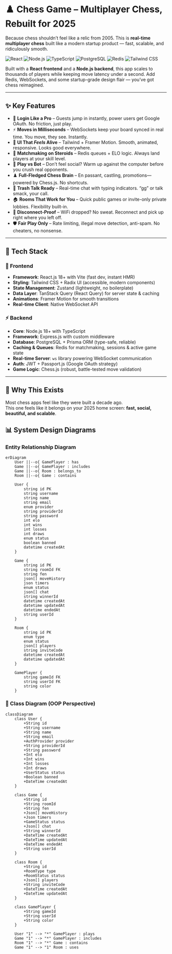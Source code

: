 # ♟️ Chess Game – Multiplayer Chess, Rebuilt for 2025  

Because chess shouldn’t feel like a relic from 2005. This is **real-time multiplayer chess** built like a modern startup product — fast, scalable, and ridiculously smooth.  

![React](https://img.shields.io/badge/React-20232A?style=for-the-badge&logo=react&logoColor=61DAFB)
![Node.js](https://img.shields.io/badge/Node.js-339933?style=for-the-badge&logo=nodedotjs&logoColor=white)
![TypeScript](https://img.shields.io/badge/TypeScript-007ACC?style=for-the-badge&logo=typescript&logoColor=white)
![PostgreSQL](https://img.shields.io/badge/PostgreSQL-316192?style=for-the-badge&logo=postgresql&logoColor=white)
![Redis](https://img.shields.io/badge/redis-%23DD0031.svg?&style=for-the-badge&logo=redis&logoColor=white)
![Tailwind CSS](https://img.shields.io/badge/Tailwind_CSS-38B2AC?style=for-the-badge&logo=tailwind-css&logoColor=white)

Built with a **React frontend** and a **Node.js backend**, this app scales to thousands of players while keeping move latency under a second. Add Redis, WebSockets, and some startup-grade design flair — you’ve got chess reimagined.  

---

## ✨ Key Features  

- 🔐 **Login Like a Pro** – Guests jump in instantly, power users get Google OAuth. No friction, just play.  
- ⚡ **Moves in Milliseconds** – WebSockets keep your board synced in real time. You move, they see. Instantly.  
- 🎨 **UI That *Feels* Alive** – Tailwind + Framer Motion. Smooth, animated, responsive. Looks good everywhere.  
- 🧠 **Matchmaking on Steroids** – Redis queues + ELO logic. Always land players at your skill level.  
- 🤖 **Play vs Bot** – Don’t feel social? Warm up against the computer before you crush real opponents.  
- ♟️ **Full-Fledged Chess Brain** – En passant, castling, promotions—powered by Chess.js. No shortcuts.  
- 💬 **Trash Talk Ready** – Real-time chat with typing indicators. “gg” or talk smack, your call.  
- 🏠 **Rooms That Work for You** – Quick public games or invite-only private lobbies. Flexibility built-in.  
- 🔄 **Disconnect-Proof** – WiFi dropped? No sweat. Reconnect and pick up right where you left off.  
- 🛡️ **Fair Play Only** – Rate limiting, illegal move detection, anti-spam. No cheaters, no nonsense.  

---

## 🚀 Tech Stack  

### 🎨 Frontend  

- **Framework**: React.js 18+ with Vite (fast dev, instant HMR)  
- **Styling**: Tailwind CSS + Radix UI (accessible, modern components)  
- **State Management**: Zustand (lightweight, no boilerplate)  
- **Data Layer**: TanStack Query (React Query) for server state & caching  
- **Animations**: Framer Motion for smooth transitions  
- **Real-time Client**: Native WebSocket API  

### ⚡ Backend  

- **Core**: Node.js 18+ with TypeScript  
- **Framework**: Express.js with custom middleware  
- **Database**: PostgreSQL + Prisma ORM (type-safe, reliable)  
- **Caching & Queues**: Redis for matchmaking, sessions & active game state  
- **Real-time Server**: `ws` library powering WebSocket communication  
- **Auth**: JWT + Passport.js (Google OAuth strategy)  
- **Game Logic**: Chess.js (robust, battle-tested move validation)  

---

## 🏁 Why This Exists  

Most chess apps feel like they were built a decade ago.  
This one feels like it belongs on your 2025 home screen: **fast, social, beautiful, and scalable**.  

## 📊 System Design Diagrams

### Entity Relationship Diagram


```mermaid
erDiagram
    User ||--o{ GamePlayer : has
    Game ||--o{ GamePlayer : includes
    Game ||--o{ Room : belongs_to
    Room ||--o{ Game : contains

    User {
        string id PK
        string username
        string name
        string email
        enum provider
        string providerId
        string password
        int elo
        int wins
        int losses
        int draws
        enum status
        boolean banned
        datetime createdAt
    }

    Game {
        string id PK
        string roomId FK
        string fen
        json[] moveHistory
        json timers
        enum status
        json[] chat
        string winnerId
        datetime createdAt
        datetime updatedAt
        datetime endedAt
        string userId
    }

    Room {
        string id PK
        enum type
        enum status
        json[] players
        string inviteCode
        datetime createdAt
        datetime updatedAt
    }

    GamePlayer {
        string gameId FK
        string userId FK
        string color
    }
```

### 🧭 Class Diagram (OOP Perspective)

```mermaid
classDiagram
    class User {
        +String id
        +String username
        +String name
        +String email
        +AuthProvider provider
        +String providerId
        +String password
        +Int elo
        +Int wins
        +Int losses
        +Int draws
        +UserStatus status
        +Boolean banned
        +DateTime createdAt
    }

    class Game {
        +String id
        +String roomId
        +String fen
        +Json[] moveHistory
        +Json timers
        +GameStatus status
        +Json[] chat
        +String winnerId
        +DateTime createdAt
        +DateTime updatedAt
        +DateTime endedAt
        +String userId
    }

    class Room {
        +String id
        +RoomType type
        +RoomStatus status
        +Json[] players
        +String inviteCode
        +DateTime createdAt
        +DateTime updatedAt
    }

    class GamePlayer {
        +String gameId
        +String userId
        +String color
    }

    User "1" --> "*" GamePlayer : plays
    Game "1" --> "*" GamePlayer : includes
    Room "1" --> "*" Game : contains
    Game "1" --> "1" Room : uses
```